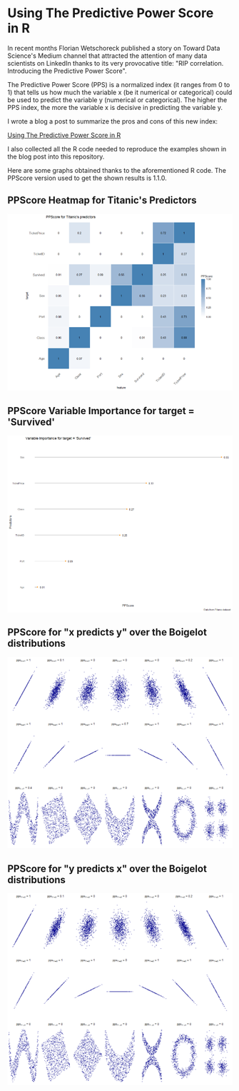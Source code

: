 # Using The Predictive Power Score in R
In recent months Florian Wetschoreck published a story on Toward Data Science's Medium channel that attracted the attention of many data scientists on LinkedIn thanks to its very provocative title: "RIP correlation. Introducing the Predictive Power Score".

The Predictive Power Score (PPS) is a normalized index (it ranges from 0 to 1) that tells us how much the variable x (be it numerical or categorical) could be used to predict the variable y (numerical or categorical). The higher the PPS index, the more the variable x is decisive in predicting the variable y.

I wrote a blog a post to summarize the pros and cons of this new index:

[Using The Predictive Power Score in R](https://towardsdatascience.com/using-the-predictive-power-score-in-r-26c43d05dc01)

I also collected all the R code needed to reproduce the examples shown in the blog post into this repository.

Here are some graphs obtained thanks to the aforementioned R code.
The PPScore version used to get the shown results is 1.1.0.

## PPScore Heatmap for Titanic's Predictors
![PPScore Heatmap for Titanic's Predictors](titanic_heatmap.png)

## PPScore Variable Importance for target = 'Survived'
![PPScore Variable Importance for target = 'Survived'](titanic_variable_importance_lollipop.png)

## PPScore for "x predicts y" over the Boigelot distributions
![PPScore for "x predicts y" over the Boigelot distributions](pps_x_y.png)

## PPScore for "y predicts x" over the Boigelot distributions
![PPScore for "y predicts x" over the Boigelot distributions](pps_y_x.png)
